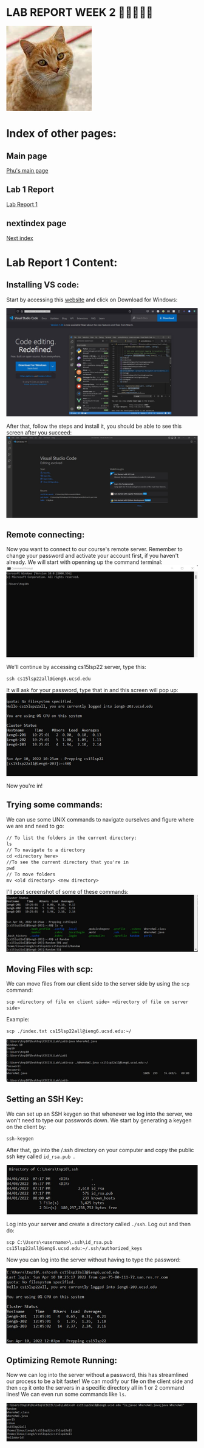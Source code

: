 # LAB REPORT WEEK 2 🚨🚨🚨🚨🚨

![Doggo](../Pictures/cat.jpg/)
# Index of other pages:
## Main page
[Phu's main page](https://pntsoi.github.io/cse15l-lab-reports/)

##  Lab 1 Report

[Lab Report 1](./Lab-Report-1/lab-report-1-week-2.md)

## nextindex page
[Next index](../nextindex.md)


# Lab Report 1 Content:

## Installing VS code:
Start by accessing this [website](https://code.visualstudio.com/) and click on Download for Windows:

![VS code webpage](../Pictures/VS-code-webpage.jpg)

After that, follow the steps and install it, you should be able to see this screen after you succeed:
![Installed VS code](../Pictures/VS-code-installed.jpg)


## Remote connecting:
Now you want to connect to our course's remote server. Remember to change your password and activate your account first, if you haven't already. We will start with openning up the command terminal:
![terminal](../Pictures/empty-terminal.jpg)

We'll continue by accessing cs15lsp22 server, type this:
```
ssh cs15lsp22all@ieng6.ucsd.edu
```
It will ask for your password, type that in and this screen will pop up:
![ssh-cs15l.jpg](../Pictures/ssh-cs15l.jpg)

Now you're in!

## Trying some commands:

We can use some UNIX commands to navigate ourselves and figure where we  are and need to go:

```
// To list the folders in the current directory:
ls 
// To navigate to a directory
cd <directory here>
//To see the current directory that you're in 
pwd
// To move folders
mv <old directory> <new directory>
```

I'll post screenshot of some of these commands:
![commands](../Pictures/commands.jpg)

## Moving Files with scp:
We can move files from our client side to the server side by using the ``` scp ``` command:
```
scp <directory of file on client side> <directory of file on server side>
```
Example:
```
scp ./index.txt cs15lsp22all@ieng6.ucsd.edu:~/
```

![SCP](../Pictures/scp.jpg)

## Setting an SSH Key:
We can set up an SSH keygen so that whenever we log into the server, we won't need to type our passwords down.
We start by generating a keygen on the client by:
```
ssh-keygen
```

After that, go into the /.ssh directory on your computer and copy the public ssh key called ```id_rsa.pub ```. 

![ssh-client](../Pictures/ssh-client.jpg)

Log into your server and create a directory called ```./ssh```. 
Log out and then do:
```
scp C:\Users\<username>\.ssh\id_rsa.pub cs15lsp22all@ieng6.ucsd.edu:~/.ssh/authorized_keys
```

Now you can log into the server without having to type the password:

![No password](../Pictures/no_password.jpg)

## Optimizing Remote Running:
Now we can log into the server without a password, this has streamlined our process to be a bit faster!
We can modify our file on the client side and then ```scp``` it onto the servers in a specific directory all in 1 or 2 command lines! We can even run some commands like ```ls```.

![streamlined](../Pictures/streamline.jpg)




